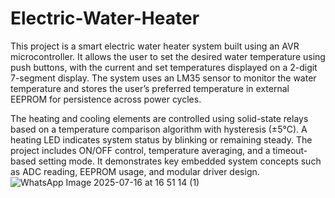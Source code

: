 # Electric-Water-Heater
This project is a smart electric water heater system built using an AVR microcontroller. It allows the user to set the desired water temperature using push buttons, with the current and set temperatures displayed on a 2-digit 7-segment display. The system uses an LM35 sensor to monitor the water temperature and stores the user’s preferred temperature in external EEPROM for persistence across power cycles.

The heating and cooling elements are controlled using solid-state relays based on a temperature comparison algorithm with hysteresis (±5°C). A heating LED indicates system status by blinking or remaining steady. The project includes ON/OFF control, temperature averaging, and a timeout-based setting mode. It demonstrates key embedded system concepts such as ADC reading, EEPROM usage, and modular driver design.
![WhatsApp Image 2025-07-16 at 16 51 14 (1)](https://github.com/user-attachments/assets/0a241ff4-3791-47dc-91ee-f8b20a426475)

